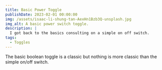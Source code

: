```yaml
---
title: Basic Power Toggle
publishDate: 2023-02-01 00:00:00
img: /assets/isaac-li-shung-tan-AexHn1Bzb3Q-unsplash.jpg
img_alt: A basic power switch toggle.
description: |
  I got back to the basics consulting on a simple on off switch.
tags:
  - Toggles
---
```


The basic boolean toggle is a classic but nothing is more classic than the simple on/off switch.
